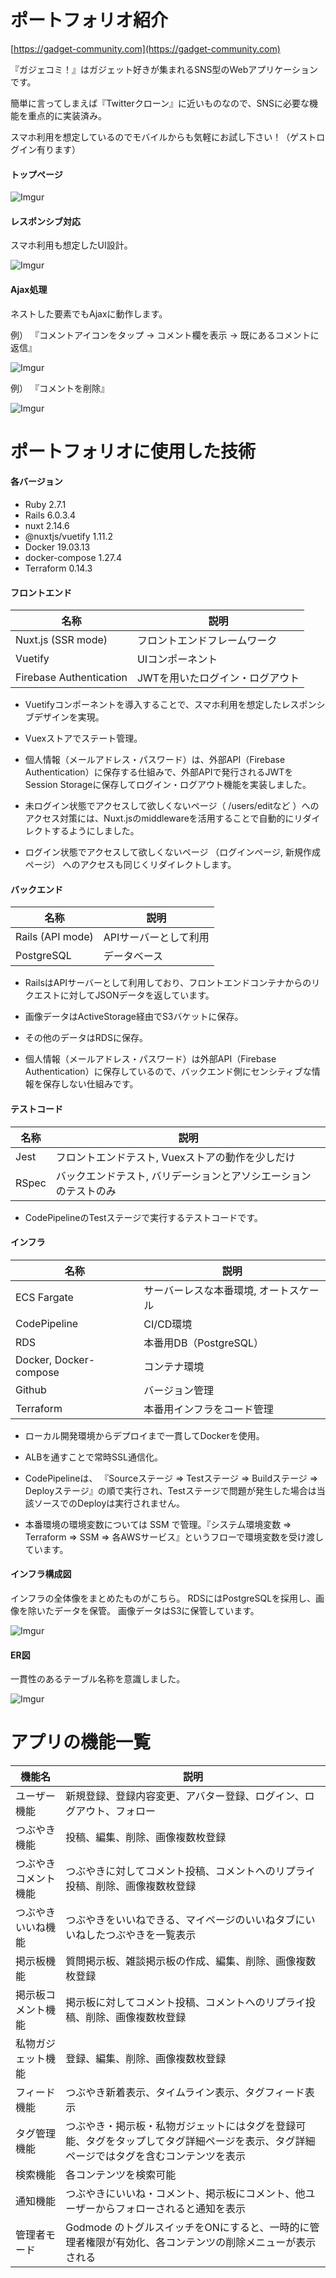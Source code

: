# ポートフォリオ紹介

[https://gadget-community.com](https://gadget-community.com)

『ガジェコミ！』はガジェット好きが集まれるSNS型のWebアプリケーションです。

簡単に言ってしまえば『Twitterクローン』に近いものなので、SNSに必要な機能を重点的に実装済み。

スマホ利用を想定しているのでモバイルからも気軽にお試し下さい！（ゲストログイン有ります）

#### トップページ
![Imgur](https://i.imgur.com/opDmDvW.gif)

#### レスポンシブ対応

スマホ利用も想定したUI設計。

![Imgur](https://i.imgur.com/CguMOfY.gif)

#### Ajax処理

ネストした要素でもAjaxに動作します。

例） 『コメントアイコンをタップ → コメント欄を表示 → 既にあるコメントに返信』

![Imgur](https://i.imgur.com/SPP7Un7.gif)

例） 『コメントを削除』

![Imgur](https://i.imgur.com/SbMsft8.gif)

# ポートフォリオに使用した技術

#### 各バージョン

- Ruby 2.7.1
- Rails 6.0.3.4
- nuxt 2.14.6
- @nuxtjs/vuetify 1.11.2
- Docker 19.03.13
- docker-compose 1.27.4
- Terraform 0.14.3

#### フロントエンド
| 名称 | 説明 |
| ---- | ---- |
| Nuxt.js (SSR mode) | フロントエンドフレームワーク |
| Vuetify | UIコンポーネント |
| Firebase Authentication | JWTを用いたログイン・ログアウト |

- Vuetifyコンポーネントを導入することで、スマホ利用を想定したレスポンシブデザインを実現。

- Vuexストアでステート管理。

- 個人情報（メールアドレス・パスワード）は、外部API（Firebase Authentication）に保存する仕組みで、外部APIで発行されるJWTをSession Storageに保存してログイン・ログアウト機能を実装しました。

- 未ログイン状態でアクセスして欲しくないページ（ /users/editなど ）へのアクセス対策には、Nuxt.jsのmiddlewareを活用することで自動的にリダイレクトするようにしました。

- ログイン状態でアクセスして欲しくないページ （ログインページ, 新規作成ページ） へのアクセスも同じくリダイレクトします。

#### バックエンド
| 名称 | 説明 |
| ---- | ---- |
| Rails (API mode) | APIサーバーとして利用 |
| PostgreSQL | データベース |

- RailsはAPIサーバーとして利用しており、フロントエンドコンテナからのリクエストに対してJSONデータを返しています。

- 画像データはActiveStorage経由でS3バケットに保存。

- その他のデータはRDSに保存。

- 個人情報（メールアドレス・パスワード）は外部API（Firebase Authentication）に保存しているので、バックエンド側にセンシティブな情報を保存しない仕組みです。

#### テストコード
| 名称 | 説明 |
| ---- | ---- |
| Jest | フロントエンドテスト, Vuexストアの動作を少しだけ |
| RSpec | バックエンドテスト, バリデーションとアソシエーションのテストのみ |

- CodePipelineのTestステージで実行するテストコードです。

#### インフラ
| 名称 | 説明 |
| ---- | ---- |
| ECS Fargate | サーバーレスな本番環境, オートスケール |
| CodePipeline | CI/CD環境 |
| RDS | 本番用DB（PostgreSQL） |
| Docker, Docker-compose | コンテナ環境 |
| Github | バージョン管理 |
| Terraform | 本番用インフラをコード管理 |

- ローカル開発環境からデプロイまで一貫してDockerを使用。

- ALBを通すことで常時SSL通信化。

- CodePipelineは、 『Sourceステージ => Testステージ => Buildステージ => Deployステージ』の順で実行され、Testステージで問題が発生した場合は当該ソースでのDeployは実行されません。

- 本番環境の環境変数については SSM で管理。『システム環境変数 => Terraform => SSM => 各AWSサービス』というフローで環境変数を受け渡しています。 

#### インフラ構成図

インフラの全体像をまとめたものがこちら。
RDSにはPostgreSQLを採用し、画像を除いたデータを保管。
画像データはS3に保管しています。

![Imgur](https://i.imgur.com/wjhVtBT.png)

#### ER図

一貫性のあるテーブル名称を意識しました。

![Imgur](https://i.imgur.com/oDLCNfX.png)

# アプリの機能一覧

| 機能名 | 説明 |
| ---- | ---- |
| ユーザー機能 | 新規登録、登録内容変更、アバター登録、ログイン、ログアウト、フォロー |
| つぶやき機能 | 投稿、編集、削除、画像複数枚登録 |
| つぶやきコメント機能 | つぶやきに対してコメント投稿、コメントへのリプライ投稿、削除、画像複数枚登録 |
| つぶやきいいね機能 | つぶやきをいいねできる、マイページのいいねタブにいいねしたつぶやきを一覧表示 |
| 掲示板機能 | 質問掲示板、雑談掲示板の作成、編集、削除、画像複数枚登録 |
| 掲示板コメント機能 | 掲示板に対してコメント投稿、コメントへのリプライ投稿、削除、画像複数枚登録 |
| 私物ガジェット機能 | 登録、編集、削除、画像複数枚登録 |
| フィード機能 | つぶやき新着表示、タイムライン表示、タグフィード表示 |
| タグ管理機能 | つぶやき・掲示板・私物ガジェットにはタグを登録可能、タグをタップしてタグ詳細ページを表示、タグ詳細ページではタグを含むコンテンツを表示 |
| 検索機能 | 各コンテンツを検索可能 |
| 通知機能 | つぶやきにいいね・コメント、掲示板にコメント、他ユーザーからフォローされると通知を表示 |
| 管理者モード | Godmode のトグルスイッチをONにすると、一時的に管理者権限が有効化、各コンテンツの削除メニューが表示される |
